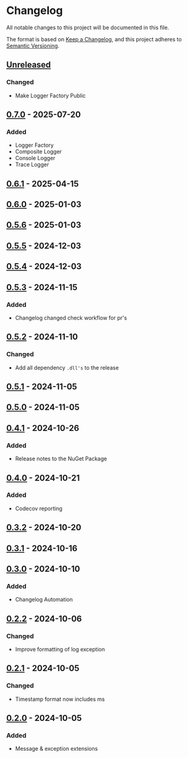 # Changelog

All notable changes to this project will be documented in this file.

The format is based on [Keep a Changelog](https://keepachangelog.com/en/1.1.0/),
and this project adheres to [Semantic Versioning](https://semver.org/spec/v2.0.0.html).

## [Unreleased]

### Changed

- Make Logger Factory Public

## [0.7.0] - 2025-07-20

### Added

- Logger Factory
- Composite Logger
- Console Logger
- Trace Logger

## [0.6.1] - 2025-04-15

## [0.6.0] - 2025-01-03

## [0.5.6] - 2025-01-03

## [0.5.5] - 2024-12-03

## [0.5.4] - 2024-12-03

## [0.5.3] - 2024-11-15

### Added

- Changelog changed check workflow for pr's

## [0.5.2] - 2024-11-10

### Changed

- Add all dependency `.dll's` to the release

## [0.5.1] - 2024-11-05

## [0.5.0] - 2024-11-05

## [0.4.1] - 2024-10-26

### Added

- Release notes to the NuGet Package

## [0.4.0] - 2024-10-21

### Added

- Codecov reporting

## [0.3.2] - 2024-10-20

## [0.3.1] - 2024-10-16

## [0.3.0] - 2024-10-10

### Added

- Changelog Automation

## [0.2.2] - 2024-10-06

### Changed

- Improve formatting of log exception

## [0.2.1] - 2024-10-05

### Changed

- Timestamp format now includes ms

## [0.2.0] - 2024-10-05

### Added

- Message & exception extensions

[Unreleased]: https://github.com/TJC-Tools/TJC.Logging/compare/v0.7.0...HEAD

[0.7.0]: https://github.com/TJC-Tools/TJC.Logging/compare/v0.6.1...v0.7.0

[0.6.1]: https://github.com/TJC-Tools/TJC.Logging/compare/v0.6.0...v0.6.1

[0.6.0]: https://github.com/TJC-Tools/TJC.Logging/compare/v0.5.6...v0.6.0

[0.5.6]: https://github.com/TJC-Tools/TJC.Logging/compare/v0.5.5...v0.5.6

[0.5.5]: https://github.com/TJC-Tools/TJC.Logging/compare/v0.5.4...v0.5.5

[0.5.4]: https://github.com/TJC-Tools/TJC.Logging/compare/v0.5.3...v0.5.4

[0.5.3]: https://github.com/TJC-Tools/TJC.Logging/compare/v0.5.2...v0.5.3

[0.5.2]: https://github.com/TJC-Tools/TJC.Logging/compare/v0.5.1...v0.5.2

[0.5.1]: https://github.com/TJC-Tools/TJC.Logging/compare/v0.5.0...v0.5.1

[0.5.0]: https://github.com/TJC-Tools/TJC.Logging/compare/v0.4.1...v0.5.0

[0.4.1]: https://github.com/TJC-Tools/TJC.Logging/compare/v0.4.0...v0.4.1

[0.4.0]: https://github.com/TJC-Tools/TJC.Logging/compare/v0.3.2...v0.4.0

[0.3.2]: https://github.com/TJC-Tools/TJC.Logging/compare/v0.3.1...v0.3.2

[0.3.1]: https://github.com/TJC-Tools/TJC.Logging/compare/v0.3.0...v0.3.1

[0.3.0]: https://github.com/TJC-Tools/TJC.Logging/compare/v0.2.2...v0.3.0

[0.2.2]: https://github.com/TJC-Tools/TJC.Logging/compare/v0.2.1...v0.2.2

[0.2.1]: https://github.com/TJC-Tools/TJC.Logging/compare/v0.2.0...v0.2.1

[0.2.0]: https://github.com/TJC-Tools/TJC.Logging/releases/tag/v0.2.0
